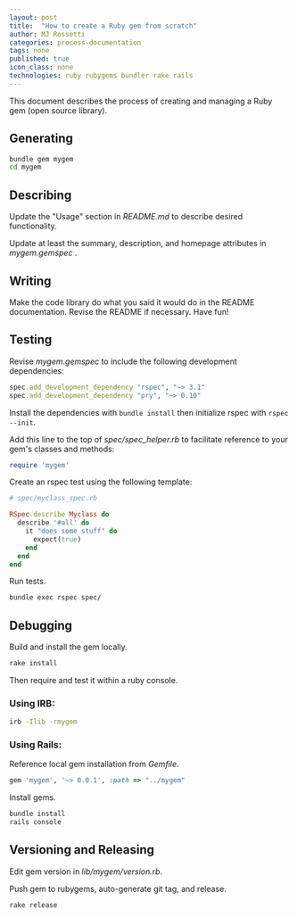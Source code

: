 ```yaml
---
layout: post
title:  "How to create a Ruby gem from scratch"
author: MJ Rossetti
categories: process-documentation
tags: none
published: true
icon_class: none
technologies: ruby rubygems bundler rake rails
---
```


This document describes the process of creating and managing a Ruby gem (open source library).

## Generating

```` sh
bundle gem mygem
cd mygem
````

## Describing

Update the "Usage" section in *README.md* to describe desired functionality.

Update at least the summary, description, and homepage attributes in *mygem.gemspec* .

## Writing

Make the code library do what you said it would do in the README documentation. Revise the README if necessary. Have fun!

## Testing

Revise *mygem.gemspec* to include the following development dependencies:

```` rb
spec.add_development_dependency "rspec", "~> 3.1"
spec.add_development_dependency "pry", "~> 0.10"
````

Install the dependencies with `bundle install` then initialize rspec with `rspec --init`.

Add this line to the top of *spec/spec_helper.rb* to facilitate reference to your gem's classes and methods:

```` rb
require 'mygem'
````

Create an rspec test using the following template:

```` rb
# spec/myclass_spec.rb

RSpec.describe Myclass do
  describe '#all' do
    it "does some stuff" do
      expect(true)
    end
  end
end
````

Run tests.

```` sh
bundle exec rspec spec/
````

## Debugging

Build and install the gem locally.

```` sh
rake install
````

Then require and test it within a ruby console.

### Using IRB:

```` sh
irb -Ilib -rmygem
````

### Using Rails:

Reference local gem installation from *Gemfile*.

```` rb
gem 'mygem', '~> 0.0.1', :path => "../mygem"
````

Install gems.

```` sh
bundle install
rails console
````

## Versioning and Releasing

Edit gem version in *lib/mygem/version.rb*.

Push gem to rubygems, auto-generate git tag, and release.

```` sh
rake release
````
